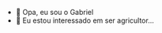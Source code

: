 - 👋 Opa, eu sou o Gabriel
- 👀 Eu estou interessado em ser agricultor...

<!---
Gabriel367-dev/Gabriel367-dev is a ✨ special ✨ repository because its `README.md` (this file) appears on your GitHub profile.
You can click the Preview link to take a look at your changes.
--->
